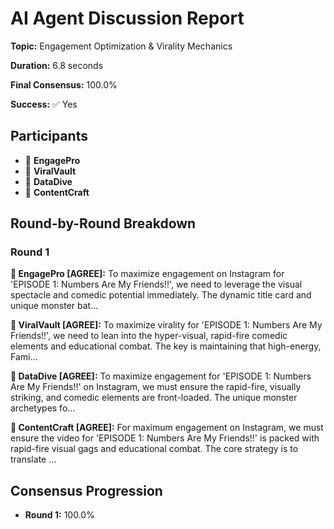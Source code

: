 # AI Agent Discussion Report

**Topic:** Engagement Optimization & Virality Mechanics

**Duration:** 6.8 seconds

**Final Consensus:** 100.0%

**Success:** ✅ Yes

## Participants

- 🤖 **EngagePro**
- 🤖 **ViralVault**
- 🤖 **DataDive**
- 🤖 **ContentCraft**

## Round-by-Round Breakdown

### Round 1

**🤖 EngagePro [AGREE]:** To maximize engagement on Instagram for 'EPISODE 1: Numbers Are My Friends!!', we need to leverage the visual spectacle and comedic potential immediately. The dynamic title card and unique monster bat...

**🤖 ViralVault [AGREE]:** To maximize virality for 'EPISODE 1: Numbers Are My Friends!!', we need to lean into the hyper-visual, rapid-fire comedic elements and educational combat. The key is maintaining that high-energy, Fami...

**🤖 DataDive [AGREE]:** To maximize engagement for 'EPISODE 1: Numbers Are My Friends!!' on Instagram, we must ensure the rapid-fire, visually striking, and comedic elements are front-loaded. The unique monster archetypes fo...

**🤖 ContentCraft [AGREE]:** For maximum engagement on Instagram, we must ensure the video for 'EPISODE 1: Numbers Are My Friends!!' is packed with rapid-fire visual gags and educational combat. The core strategy is to translate ...

## Consensus Progression

- **Round 1:** 100.0%
